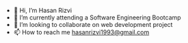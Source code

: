 - 👋 Hi, I’m Hasan Rizvi
- 🌱 I’m currently attending a Software Engineering Bootcamp
- 💞️ I’m looking to collaborate on web development project
- 📫 How to reach me hasanrizvi1993@gmail.com

<!---
Hasanrizvi1993/Hasanrizvi1993 is a ✨ special ✨ repository because its `README.md` (this file) appears on your GitHub profile.
You can click the Preview link to take a look at your changes.
--->

